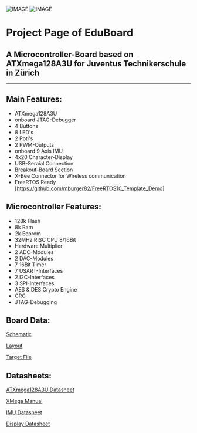 

![IMAGE](https://github.com/mburger82/EduBoard/blob/master/LogoTS.png)
![IMAGE](https://github.com/mburger82/EduBoard/blob/master/EduBoard10_Top.png)
# Project Page of EduBoard
## A Microcontroller-Board based on ATXmega128A3U for Juventus Technikerschule in Zürich
---
## Main Features:
- ATXmega128A3U
- onboard JTAG-Debugger
- 4 Buttons
- 8 LED's
- 2 Poti's
- 2 PWM-Outputs
- onboard 9 Axis IMU
- 4x20 Character-Display
- USB-Seraial Connection
- Breakout-Board Section
- X-Bee Connector for Wireless communication
- FreeRTOS Ready [https://github.com/mburger82/FreeRTOS10_Template_Demo]

## Microcontroller Features:
- 128k Flash
- 8k Ram
- 2k Eeprom
- 32MHz RISC CPU 8/16Bit
- Hardware Multiplier
- 2 ADC-Modules
- 2 DAC-Modules
- 7 16Bit Timer
- 7 USART-Interfaces
- 2 I2C-Interfaces
- 3 SPI-Interfaces
- AES & DES Crypto Engine
- CRC
- JTAG-Debugging

## Board Data:
 [Schematic](https://github.com/mburger82/EduBoard/blob/master/EduBoard_V10_Schema.pdf)
 
 [Layout](https://github.com/mburger82/EduBoard/blob/master/EduBoard_V10_PCB.pdf)
 
 [Target File](https://github.com/mburger82/EduBoard/blob/master/EduBoard_V10.T3001)

## Datasheets:
[ATXmega128A3U Datasheet](https://github.com/mburger82/EduBoard/blob/master/ATXMega128a3u_Datasheet.pdf)

[XMega Manual](https://github.com/mburger82/EduBoard/blob/master/XMEGA-AU_Manual.pdf)

[IMU Datasheet](https://github.com/mburger82/EduBoard/blob/master/LSM9DS1_IMU.pdf)

[Display Datasheet](https://github.com/mburger82/EduBoard/blob/master/Display_NHD-0420H1Z-FL-GBW-33V3.pdf)
